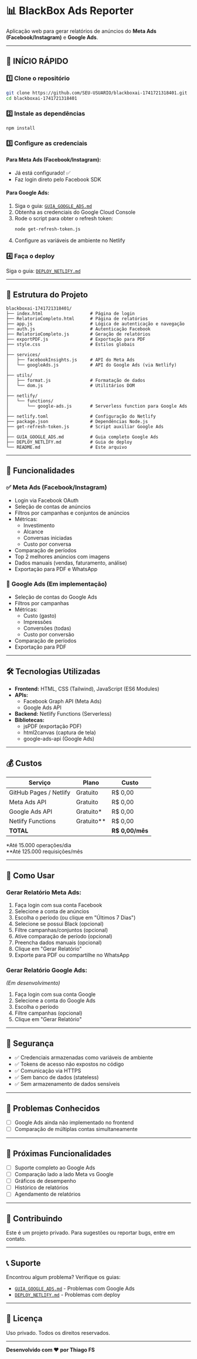 # 📊 BlackBox Ads Reporter

Aplicação web para gerar relatórios de anúncios do **Meta Ads (Facebook/Instagram)** e **Google Ads**.

---

## 🚀 **INÍCIO RÁPIDO**

### 1️⃣ **Clone o repositório**
```bash
git clone https://github.com/SEU-USUARIO/blackboxai-1741721318401.git
cd blackboxai-1741721318401
```

### 2️⃣ **Instale as dependências**
```bash
npm install
```

### 3️⃣ **Configure as credenciais**

#### **Para Meta Ads (Facebook/Instagram):**
- Já está configurado! ✅
- Faz login direto pelo Facebook SDK

#### **Para Google Ads:**
1. Siga o guia: [`GUIA_GOOGLE_ADS.md`](GUIA_GOOGLE_ADS.md)
2. Obtenha as credenciais do Google Cloud Console
3. Rode o script para obter o refresh token:
   ```bash
   node get-refresh-token.js
   ```
4. Configure as variáveis de ambiente no Netlify

### 4️⃣ **Faça o deploy**

Siga o guia: [`DEPLOY_NETLIFY.md`](DEPLOY_NETLIFY.md)

---

## 📁 **Estrutura do Projeto**

```
blackboxai-1741721318401/
├── index.html                  # Página de login
├── RelatorioCompleto.html      # Página de relatórios
├── app.js                      # Lógica de autenticação e navegação
├── auth.js                     # Autenticação Facebook
├── RelatorioCompleto.js        # Geração de relatórios
├── exportPDF.js                # Exportação para PDF
├── style.css                   # Estilos globais
│
├── services/
│   ├── facebookInsights.js     # API do Meta Ads
│   └── googleAds.js            # API do Google Ads (via Netlify)
│
├── utils/
│   ├── format.js               # Formatação de dados
│   └── dom.js                  # Utilitários DOM
│
├── netlify/
│   └── functions/
│       └── google-ads.js       # Serverless function para Google Ads
│
├── netlify.toml                # Configuração do Netlify
├── package.json                # Dependências Node.js
├── get-refresh-token.js        # Script auxiliar Google Ads
│
├── GUIA_GOOGLE_ADS.md          # Guia completo Google Ads
├── DEPLOY_NETLIFY.md           # Guia de deploy
└── README.md                   # Este arquivo
```

---

## 🎯 **Funcionalidades**

### ✅ **Meta Ads (Facebook/Instagram)**
- Login via Facebook OAuth
- Seleção de contas de anúncios
- Filtros por campanhas e conjuntos de anúncios
- Métricas:
  - Investimento
  - Alcance
  - Conversas iniciadas
  - Custo por conversa
- Comparação de períodos
- Top 2 melhores anúncios com imagens
- Dados manuais (vendas, faturamento, análise)
- Exportação para PDF e WhatsApp

### 🔄 **Google Ads (Em implementação)**
- Seleção de contas do Google Ads
- Filtros por campanhas
- Métricas:
  - Custo (gasto)
  - Impressões
  - Conversões (todas)
  - Custo por conversão
- Comparação de períodos
- Exportação para PDF

---

## 🛠️ **Tecnologias Utilizadas**

- **Frontend:** HTML, CSS (Tailwind), JavaScript (ES6 Modules)
- **APIs:**
  - Facebook Graph API (Meta Ads)
  - Google Ads API
- **Backend:** Netlify Functions (Serverless)
- **Bibliotecas:**
  - jsPDF (exportação PDF)
  - html2canvas (captura de tela)
  - google-ads-api (Google Ads)

---

## 💰 **Custos**

| Serviço | Plano | Custo |
|---------|-------|-------|
| GitHub Pages / Netlify | Gratuito | R$ 0,00 |
| Meta Ads API | Gratuito | R$ 0,00 |
| Google Ads API | Gratuito* | R$ 0,00 |
| Netlify Functions | Gratuito** | R$ 0,00 |
| **TOTAL** | | **R$ 0,00/mês** |

*Até 15.000 operações/dia  
**Até 125.000 requisições/mês

---

## 📖 **Como Usar**

### **Gerar Relatório Meta Ads:**
1. Faça login com sua conta Facebook
2. Selecione a conta de anúncios
3. Escolha o período (ou clique em "Últimos 7 Dias")
4. Selecione se possui Black (opcional)
5. Filtre campanhas/conjuntos (opcional)
6. Ative comparação de período (opcional)
7. Preencha dados manuais (opcional)
8. Clique em "Gerar Relatório"
9. Exporte para PDF ou compartilhe no WhatsApp

### **Gerar Relatório Google Ads:**
*(Em desenvolvimento)*
1. Faça login com sua conta Google
2. Selecione a conta do Google Ads
3. Escolha o período
4. Filtre campanhas (opcional)
5. Clique em "Gerar Relatório"

---

## 🔐 **Segurança**

- ✅ Credenciais armazenadas como variáveis de ambiente
- ✅ Tokens de acesso não expostos no código
- ✅ Comunicação via HTTPS
- ✅ Sem banco de dados (stateless)
- ✅ Sem armazenamento de dados sensíveis

---

## 🐛 **Problemas Conhecidos**

- [ ] Google Ads ainda não implementado no frontend
- [ ] Comparação de múltiplas contas simultaneamente

---

## 📝 **Próximas Funcionalidades**

- [ ] Suporte completo ao Google Ads
- [ ] Comparação lado a lado Meta vs Google
- [ ] Gráficos de desempenho
- [ ] Histórico de relatórios
- [ ] Agendamento de relatórios

---

## 🤝 **Contribuindo**

Este é um projeto privado. Para sugestões ou reportar bugs, entre em contato.

---

## 📞 **Suporte**

Encontrou algum problema? Verifique os guias:
- [`GUIA_GOOGLE_ADS.md`](GUIA_GOOGLE_ADS.md) - Problemas com Google Ads
- [`DEPLOY_NETLIFY.md`](DEPLOY_NETLIFY.md) - Problemas com deploy

---

## 📄 **Licença**

Uso privado. Todos os direitos reservados.

---

**Desenvolvido com ❤️ por Thiago FS**


